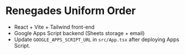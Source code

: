 # Renegades Uniform Order
- React + Vite + Tailwind front-end
- Google Apps Script backend (Sheets storage + email)
- Update `GOOGLE_APPS_SCRIPT_URL` in `src/App.tsx` after deploying Apps Script.
